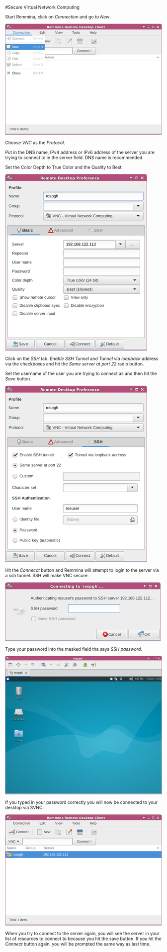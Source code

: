 #Secure Virtual Network Computing

Start Remmina, click on *Connection* and go to *New*.

![logo](svnc/6.png)

Choose *VNC* as the *Protocol*. 

Put in the DNS name, IPv4 address or IPv6 address of the server you are
trying to connect to in the server field. DNS name is recommended.

Set the Color Depth to True Color and the Quality to Best.

![logo](svnc/2.png)

Click on the *SSH* tab. *Enable SSH Tunnel* and *Tunnel via loopback*
address via the checkboxes and hit the *Same server at port 22* 
radio button.

Set the username of the user you are trying to connect as and then hit the
*Save* button.

![logo](svnc/3.png)

Hit the *Connecct* button and Remmina will attempt to login to the server
via a ssh tunnel. SSH will make VNC secure.

![logo](svnc/4.png)

Type your password into the masked field tha says *SSH password*.

![logo](svnc/5.png)

If you typed in your password correctly you will now be connected to your 
desktop via SVNC.

![logo](svnc/1.png)

When you try to connect to the server again, you will see the server in your
list of resources to connect to because you hit the save button. 
If you hit the *Connect* button again, you will be prompted the same way
as last time.
